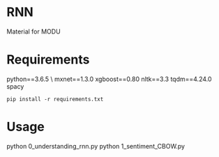 # RNN
Material for MODU

# Requirements


python==3.6.5 \\
mxnet==1.3.0
xgboost==0.80
nltk==3.3
tqdm==4.24.0
spacy

```
pip install -r requirements.txt
```

# Usage
python 0_understanding_rnn.py
python 1_sentiment_CBOW.py

